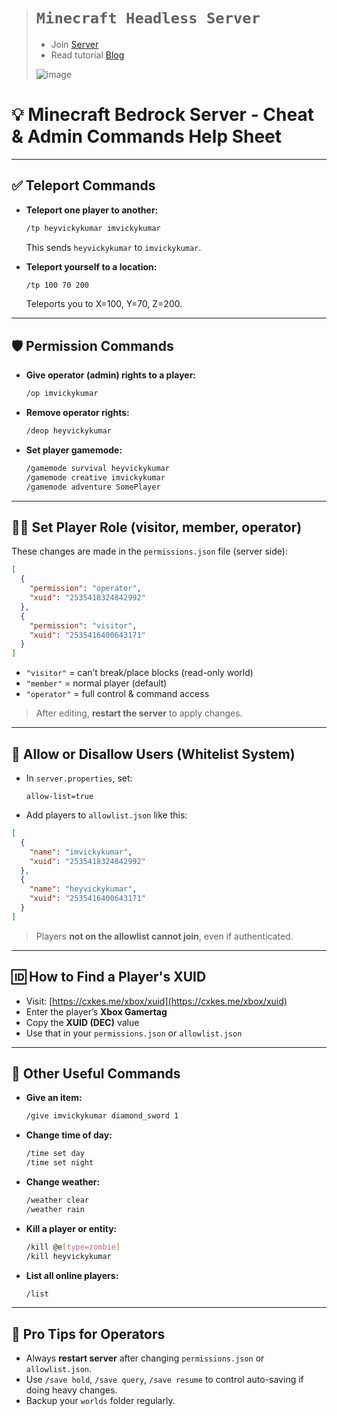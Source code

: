 ># `Minecraft Headless Server`
>
> - Join [Server](https://www.planetminecraft.com/server/maze-tower-smp/)
> - Read tutorial [Blog](https://www.planetminecraft.com/blog/how-to-host-a-minecraft-java-multiplayer-server-on-windows-or-ubuntu-with-playit-gg/)
>
>![image](https://github.com/user-attachments/assets/72a1d83a-e0f9-400d-9119-a3c86647f44a)

# 💡 **Minecraft Bedrock Server - Cheat & Admin Commands Help Sheet**

---

## ✅ **Teleport Commands**

* **Teleport one player to another:**

  ```bash
  /tp heyvickykumar imvickykumar
  ```

  This sends `heyvickykumar` to `imvickykumar`.

* **Teleport yourself to a location:**

  ```bash
  /tp 100 70 200
  ```

  Teleports you to X=100, Y=70, Z=200.

---

## 🛡️ **Permission Commands**

* **Give operator (admin) rights to a player:**

  ```bash
  /op imvickykumar
  ```

* **Remove operator rights:**

  ```bash
  /deop heyvickykumar
  ```

* **Set player gamemode:**

  ```bash
  /gamemode survival heyvickykumar
  /gamemode creative imvickykumar
  /gamemode adventure SomePlayer
  ```

---

## 🧑‍⚖️ **Set Player Role (visitor, member, operator)**

These changes are made in the `permissions.json` file (server side):

```json
[
  {
    "permission": "operator",
    "xuid": "2535418324842992"
  },
  {
    "permission": "visitor",
    "xuid": "2535416400643171"
  }
]
```

* `"visitor"` = can’t break/place blocks (read-only world)
* `"member"` = normal player (default)
* `"operator"` = full control & command access

> After editing, **restart the server** to apply changes.

---

## 🔐 **Allow or Disallow Users (Whitelist System)**

* In `server.properties`, set:

  ```properties
  allow-list=true
  ```

* Add players to `allowlist.json` like this:

```json
[
  {
    "name": "imvickykumar",
    "xuid": "2535418324842992"
  },
  {
    "name": "heyvickykumar",
    "xuid": "2535416400643171"
  }
]
```

> Players **not on the allowlist cannot join**, even if authenticated.

---

## 🆔 **How to Find a Player's XUID**

* Visit: [https://cxkes.me/xbox/xuid](https://cxkes.me/xbox/xuid)
* Enter the player’s **Xbox Gamertag**
* Copy the **XUID (DEC)** value
* Use that in your `permissions.json` or `allowlist.json`

---

## 📜 **Other Useful Commands**

* **Give an item:**

  ```bash
  /give imvickykumar diamond_sword 1
  ```

* **Change time of day:**

  ```bash
  /time set day
  /time set night
  ```

* **Change weather:**

  ```bash
  /weather clear
  /weather rain
  ```

* **Kill a player or entity:**

  ```bash
  /kill @e[type=zombie]
  /kill heyvickykumar
  ```

* **List all online players:**

  ```bash
  /list
  ```

---

## 🚀 **Pro Tips for Operators**

* Always **restart server** after changing `permissions.json` or `allowlist.json`.
* Use `/save hold`, `/save query`, `/save resume` to control auto-saving if doing heavy changes.
* Backup your `worlds` folder regularly.
